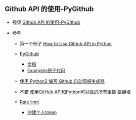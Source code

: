 ## Github API 的使用-PyGithub

- 视频 [Github API 的使用-PyGithub](https://www.bilibili.com/video/BV1fh411Z777/)

- 参考
    - 第一个例子 [How to Use Github API in Python](https://www.thepythoncode.com/article/using-github-api-in-python)
    - [PyGithub](https://github.com/PyGithub/PyGithub)
        - [文档](https://pygithub.readthedocs.io/en/latest/introduction.html)
        - [Examples例子代码](https://pygithub.readthedocs.io/en/latest/examples.html)

    - [使用 Python3 编写 Github 自动周报生成器](https://www.jianshu.com/p/a0af604b3d97)
    - 不错 [使用GitHub API和Python可以做的所有事情](https://towardsdatascience.com/all-the-things-you-can-do-with-github-api-and-python-f01790fca131) 要翻墙
    - [Rate limit
](https://docs.github.com/en/free-pro-team@latest/rest/reference/rate-limit)
        - [创建个人token](https://github.com/settings/tokens)